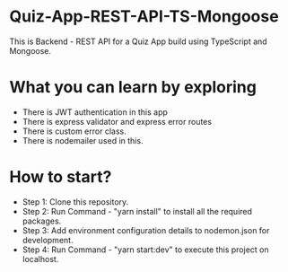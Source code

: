 # Quiz-App-REST-API-TS-Mongoose
This is Backend - REST API for a Quiz App build using TypeScript and Mongoose.

# What you can learn by exploring
- There is JWT authentication in this app
- There is express validator and express error routes
- There is custom error class.
- There is nodemailer used in this.

# How to start?
- Step 1: Clone this repository.
- Step 2: Run Command - "yarn install" to install all the required packages.
- Step 3: Add environment configuration details to nodemon.json for development.
- Step 4: Run Command - "yarn start:dev" to execute this project on localhost.
